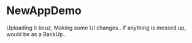 # NewAppDemo
Uploading it bcuz, Making some UI changes.. if anything is messed up, would be as a BackUp..
